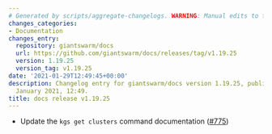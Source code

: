 ```yaml
---
# Generated by scripts/aggregate-changelogs. WARNING: Manual edits to this files will be overwritten.
changes_categories:
- Documentation
changes_entry:
  repository: giantswarm/docs
  url: https://github.com/giantswarm/docs/releases/tag/v1.19.25
  version: 1.19.25
  version_tag: v1.19.25
date: '2021-01-29T12:49:45+00:00'
description: Changelog entry for giantswarm/docs version 1.19.25, published on 29
  January 2021, 12:49.
title: docs release v1.19.25
---
```


- Update the `kgs get clusters` command documentation ([#775](https://github.com/giantswarm/docs/pull/775))
